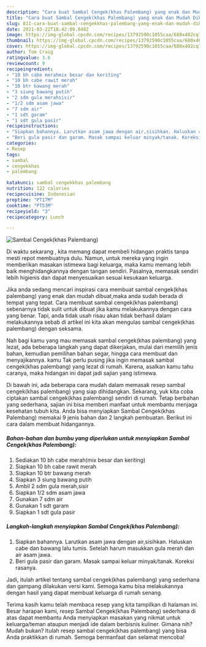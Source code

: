 ```yaml
---
description: "Cara buat Sambal Cengek(khas Palembang) yang enak dan Mudah Dibuat"
title: "Cara buat Sambal Cengek(khas Palembang) yang enak dan Mudah Dibuat"
slug: 811-cara-buat-sambal-cengekkhas-palembang-yang-enak-dan-mudah-dibuat
date: 2021-03-22T18:42:09.848Z
image: https://img-global.cpcdn.com/recipes/13792590c1055caa/680x482cq70/sambal-cengekkhas-palembang-foto-resep-utama.jpg
thumbnail: https://img-global.cpcdn.com/recipes/13792590c1055caa/680x482cq70/sambal-cengekkhas-palembang-foto-resep-utama.jpg
cover: https://img-global.cpcdn.com/recipes/13792590c1055caa/680x482cq70/sambal-cengekkhas-palembang-foto-resep-utama.jpg
author: Tom Craig
ratingvalue: 3.6
reviewcount: 9
recipeingredient:
- "10 bh cabe merahmix besar dan keriting"
- "10 bh cabe rawit merah"
- "10 btr bawang merah"
- "3 siung bawang putih"
- "2 sdm gula merahsisir"
- "1/2 sdm asam jawa"
- "7 sdm air"
- "1 sdt garam"
- "1 sdt gula pasir"
recipeinstructions:
- "Siapkan bahannya. Larutkan asam jawa dengan air,sisihkan. Haluskan cabe dan bawang lalu tumis. Setelah harum masukkan gula merah dan air asam jawa."
- "Beri gula pasir dan garam. Masak sampai keluar minyak/tanak. Koreksi rasanya."
categories:
- Resep
tags:
- sambal
- cengekkhas
- palembang

katakunci: sambal cengekkhas palembang 
nutrition: 122 calories
recipecuisine: Indonesian
preptime: "PT17M"
cooktime: "PT53M"
recipeyield: "3"
recipecategory: Lunch

---
```



![Sambal Cengek(khas Palembang)](https://img-global.cpcdn.com/recipes/13792590c1055caa/680x482cq70/sambal-cengekkhas-palembang-foto-resep-utama.jpg)

Di waktu  sekarang , kita memang dapat membeli hidangan praktis tanpa mesti repot membuatnya dulu. Namun, untuk mereka yang ingin memberikan masakan istimewa bagi keluarga, maka kamu memang lebih baik menghidangkannya dengan tangan sendiri. Pasalnya, memasak sendiri lebih higienis dan dapat menyesuaikan sesuai kesukaan keluarga.

Jika anda sedang mencari inspirasi cara membuat sambal cengek(khas palembang) yang enak dan mudah dibuat,maka anda sudah berada di tempat yang tepat. Cara membuat sambal cengek(khas palembang)  sebenarnya tidak sulit untuk dibuat jika kamu melakukannya dengan cara yang benar. Tapi, anda tidak usah risau akan tidak berhasil dalam melakukannya 
sebab di artikel ini kita akan mengulas sambal cengek(khas palembang) dengan seksama.  



Nah bagi kamu yang mau memasak sambal cengek(khas palembang) yang lezat, ada beberapa langkah yang dapat dikerjakan, mulai dari memilih jenis bahan, kemudian pemilihan bahan segar, hingga cara membuat dan menyajikannya. kamu Tak perlu pusing jika ingin memasak sambal cengek(khas palembang) yang lezat di rumah. Karena, asalkan kamu  tahu caranya, maka hidangan ini dapat jadi sajian yang istimewa.

Di bawah ini, ada beberapa cara mudah dalam memasak resep sambal cengek(khas palembang) yang siap dihidangkan. Sekarang, yuk kita coba ciptakan sambal cengek(khas palembang) sendiri di rumah. Tetap berbahan yang sederhana, sajian ini bisa memberi manfaat untuk membantu menjaga kesehatan tubuh kita. Anda bisa menyiapkan Sambal Cengek(khas Palembang) memakai 9 jenis bahan dan 2 langkah pembuatan. Berikut ini cara dalam membuat hidangannya.

<!--inarticleads1-->

##### Bahan-bahan dan bumbu yang diperlukan untuk menyiapkan Sambal Cengek(khas Palembang):

1. Sediakan 10 bh cabe merah(mix besar dan keriting)
1. Siapkan 10 bh cabe rawit merah
1. Siapkan 10 btr bawang merah
1. Siapkan 3 siung bawang putih
1. Ambil 2 sdm gula merah,sisir
1. Siapkan 1/2 sdm asam jawa
1. Gunakan 7 sdm air
1. Gunakan 1 sdt garam
1. Siapkan 1 sdt gula pasir




<!--inarticleads2-->

##### Langkah-langkah menyiapkan Sambal Cengek(khas Palembang):

1. Siapkan bahannya. Larutkan asam jawa dengan air,sisihkan. Haluskan cabe dan bawang lalu tumis. Setelah harum masukkan gula merah dan air asam jawa.
1. Beri gula pasir dan garam. Masak sampai keluar minyak/tanak. Koreksi rasanya.




Jadi, itulah artikel tentang  sambal cengek(khas palembang)  yang sederhana dan gampang dilakukan versi kami. Semoga kamu bisa melakukannya dengan hasil yang dapat membuat keluarga di rumah senang. 

Terima kasih kamu telah membaca resep yang kita tampilkan di halaman ini. Besar harapan kami, resep  Sambal Cengek(khas Palembang) sederhana di atas dapat membantu Anda menyiapkan masakan yang nikmat untuk keluarga/teman ataupun menjadi ide dalam berbisnis kuliner. Gimana nih? Mudah bukan? Itulah resep sambal cengek(khas palembang) yang bisa Anda praktikkan di rumah. Semoga bermanfaat dan selamat mencoba!

